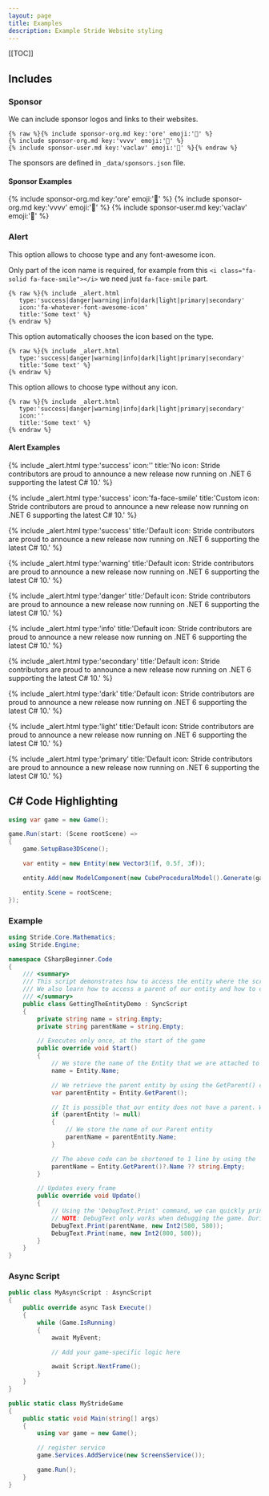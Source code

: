 ```yaml
---
layout: page
title: Examples
description: Example Stride Website styling
---
```


[[TOC]]

## Includes

### Sponsor

We can include sponsor logos and links to their websites.

```liquid
{% raw %}{% include sponsor-org.md key:'ore' emoji:'💎' %}
{% include sponsor-org.md key:'vvvv' emoji:'🥇' %}
{% include sponsor-user.md key:'vaclav' emoji:'🥇' %}{% endraw %}
```

The sponsors are defined in `_data/sponsors.json` file.

#### Sponsor Examples
{% include sponsor-org.md key:'ore' emoji:'💎' %}
{% include sponsor-org.md key:'vvvv' emoji:'🥇' %}
{% include sponsor-user.md key:'vaclav' emoji:'🥇' %}


### Alert

This option allows to choose type and any font-awesome icon.

Only part of the icon name is required, for example from this `<i class="fa-solid fa-face-smile"></i>` we need just `fa-face-smile` part.

```liquid
{% raw %}{% include _alert.html
   type:'success|danger|warning|info|dark|light|primary|secondary'
   icon:'fa-whatever-font-awesome-icon'
   title:'Some text' %}
{% endraw %}
```

This option automatically chooses the icon based on the type.

```liquid
{% raw %}{% include _alert.html
   type:'success|danger|warning|info|dark|light|primary|secondary'
   title:'Some text' %}
{% endraw %}
```

This option allows to choose type without any icon.

```liquid
{% raw %}{% include _alert.html
   type:'success|danger|warning|info|dark|light|primary|secondary'
   icon:''
   title:'Some text' %}
{% endraw %}
```

#### Alert Examples

{% include _alert.html type:'success' icon:'' title:'No icon: Stride contributors are proud to announce a new release now running on .NET 6 supporting the latest C# 10.' %}

{% include _alert.html type:'success' icon:'fa-face-smile' title:'Custom icon: Stride contributors are proud to announce a new release now running on .NET 6 supporting the latest C# 10.' %}

{% include _alert.html type:'success' title:'Default icon: Stride contributors are proud to announce a new release now running on .NET 6 supporting the latest C# 10.' %}

{% include _alert.html type:'warning' title:'Default icon: Stride contributors are proud to announce a new release now running on .NET 6 supporting the latest C# 10.' %}

{% include _alert.html type:'danger' title:'Default icon: Stride contributors are proud to announce a new release now running on .NET 6 supporting the latest C# 10.' %}

{% include _alert.html type:'info' title:'Default icon: Stride contributors are proud to announce a new release now running on .NET 6 supporting the latest C# 10.' %}

{% include _alert.html type:'secondary' title:'Default icon: Stride contributors are proud to announce a new release now running on .NET 6 supporting the latest C# 10.' %}

{% include _alert.html type:'dark' title:'Default icon: Stride contributors are proud to announce a new release now running on .NET 6 supporting the latest C# 10.' %}

{% include _alert.html type:'light' title:'Default icon: Stride contributors are proud to announce a new release now running on .NET 6 supporting the latest C# 10.' %}

{% include _alert.html type:'primary' title:'Default icon: Stride contributors are proud to announce a new release now running on .NET 6 supporting the latest C# 10.' %}

## C# Code Highlighting

```csharp
using var game = new Game();

game.Run(start: (Scene rootScene) =>
{
    game.SetupBase3DScene();

    var entity = new Entity(new Vector3(1f, 0.5f, 3f));

    entity.Add(new ModelComponent(new CubeProceduralModel().Generate(game.Services)));

    entity.Scene = rootScene;
});
```

### Example

```csharp
using Stride.Core.Mathematics;
using Stride.Engine;

namespace CSharpBeginner.Code
{
    /// <summary>
    /// This script demonstrates how to access the entity where the script is attached to. 
    /// We also learn how to access a parent of our entity and how to check if that entity exists.
    /// </summary>
    public class GettingTheEntityDemo : SyncScript
    {
        private string name = string.Empty;
        private string parentName = string.Empty;

        // Executes only once, at the start of the game
        public override void Start()
        {
            // We store the name of the Entity that we are attached to
            name = Entity.Name;

            // We retrieve the parent entity by using the GetParent() command.
            var parentEntity = Entity.GetParent();

            // It is possible that our entity does not have a parent. We therefore check if the parent is not null.
            if (parentEntity != null)
            {
                // We store the name of our Parent entity
                parentName = parentEntity.Name;
            }

            // The above code can be shortened to 1 line by using the '?' operator  
            parentName = Entity.GetParent()?.Name ?? string.Empty;
        }

        // Updates every frame
        public override void Update()
        {
            // Using the 'DebugText.Print' command, we can quickly print information to the screen
            // NOTE: DebugText only works when debugging the game. During release it is automatically disabled
            DebugText.Print(parentName, new Int2(580, 580));
            DebugText.Print(name, new Int2(800, 580));
        }
    }
}
```

### Async Script

```csharp
public class MyAsyncScript : AsyncScript
{        
    public override async Task Execute() 
    {
        while (Game.IsRunning)
        {
            await MyEvent;

            // Add your game-specific logic here

            await Script.NextFrame();
        }
    }
}
```

```csharp
public static class MyStrideGame
{
    public static void Main(string[] args)
    {
        using var game = new Game();

        // register service
        game.Services.AddService(new ScreensService());

        game.Run();
    }
}

```